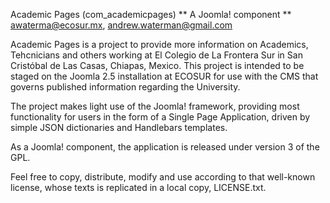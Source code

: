 Academic Pages (com_academicpages)
** A Joomla! component **
awaterma@ecosur.mx, andrew.waterman@gmail.com

Academic Pages is a project to provide more information on Academics, Tehcnicians and others 
working at El Colegio de La Frontera Sur in San Cristóbal de Las Casas, Chiapas, Mexico. This
project is intended to be staged on the Joomla 2.5 installation at ECOSUR for use with the CMS
that governs published information regarding the University.

The project makes light use of the Joomla! framework, providing most functionality for users in
the form of a Single Page Application, driven by simple JSON dictionaries and Handlebars templates.

As a Joomla! component, the application is released under version 3 of the GPL. 

Feel free to copy, distribute, modify and use according to that well-known license, whose
texts is replicated in a local copy, LICENSE.txt.


